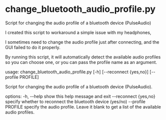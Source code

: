 # change_bluetooth_audio_profile.py
Script for changing the audio profile of a bluetooth device (PulseAudio)

I created this script to workaround a simple issue with my headphones,

I sometimes need to change the audio profile just after connecting, 
and the GUI failed to do it properly.

By running this script, it will automatically detect the available
audio profiles so you can choose one, or you can pass the profile
name as an argument.

usage: change_bluetooth_audio_profile.py [-h] [--reconnect {yes,no}] [--profile PROFILE]

Script for changing the audio profile of a bluetooth device (PulseAudio).

options:
  -h, --help            show this help message and exit
  --reconnect {yes,no}  specify whether to reconnect the bluetooth device (yes/no)
  --profile PROFILE     specify the audio profile. Leave it blank to get a list of the available audio profiles.
